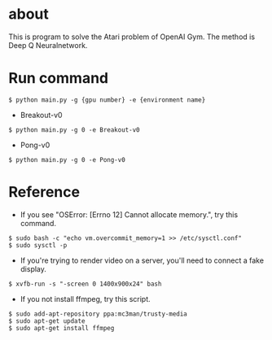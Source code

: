 # about

This is program to solve the Atari problem of OpenAI Gym.
The method is Deep Q Neuralnetwork.

# Run command

~~~
$ python main.py -g {gpu number} -e {environment name}
~~~

- Breakout-v0

~~~
$ python main.py -g 0 -e Breakout-v0
~~~

- Pong-v0

~~~
$ python main.py -g 0 -e Pong-v0
~~~

# Reference

- If you see "OSError: [Errno 12] Cannot allocate memory.", try this command.

~~~
$ sudo bash -c "echo vm.overcommit_memory=1 >> /etc/sysctl.conf"
$ sudo sysctl -p
~~~

- If you're trying to render video on a server, you'll need to connect a fake display. 

~~~
$ xvfb-run -s "-screen 0 1400x900x24" bash
~~~

- If you not install ffmpeg, try this script.

~~~
$ sudo add-apt-repository ppa:mc3man/trusty-media
$ sudo apt-get update
$ sudo apt-get install ffmpeg
~~~

